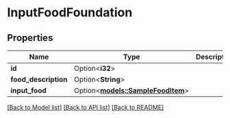 # InputFoodFoundation

## Properties

Name | Type | Description | Notes
------------ | ------------- | ------------- | -------------
**id** | Option<**i32**> |  | [optional]
**food_description** | Option<**String**> |  | [optional]
**input_food** | Option<[**models::SampleFoodItem**](SampleFoodItem.md)> |  | [optional]

[[Back to Model list]](../README.md#documentation-for-models) [[Back to API list]](../README.md#documentation-for-api-endpoints) [[Back to README]](../README.md)


